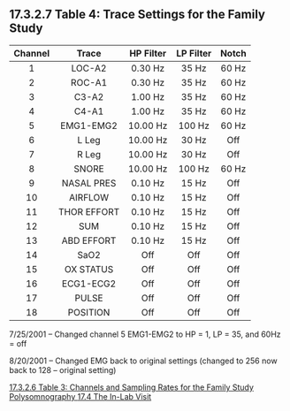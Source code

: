 ## 17.3.2.7 Table 4: Trace Settings for the Family Study

| Channel | Trace       | HP Filter | LP Filter | Notch |
|:-------:|:-----------:|:---------:|:---------:|:-----:|
| 1       | LOC-A2      | 0.30 Hz   | 35 Hz     | 60 Hz |
| 2       | ROC-A1      | 0.30 Hz   | 35 Hz     | 60 Hz |
| 3       | C3-A2       | 1.00 Hz   | 35 Hz     | 60 Hz |
| 4       | C4-A1       | 1.00 Hz   | 35 Hz     | 60 Hz |
| 5       | EMG1-EMG2   | 10.00 Hz  | 100 Hz    | 60 Hz |
| 6       | L Leg       | 10.00 Hz  | 30 Hz     | Off   |
| 7       | R Leg       | 10.00 Hz  | 30 Hz     | Off   |
| 8       | SNORE       | 10.00 Hz  | 100 Hz    | 60 Hz |
| 9       | NASAL PRES  | 0.10 Hz   | 15 Hz     | Off   |
| 10      | AIRFLOW     | 0.10 Hz   | 15 Hz     | Off   |
| 11      | THOR EFFORT | 0.10 Hz   | 15 Hz     | Off   |
| 12      | SUM         | 0.10 Hz   | 15 Hz     | Off   |
| 13      | ABD EFFORT  | 0.10 Hz   | 15 Hz     | Off   |
| 14      | SaO2        | Off       | Off       | Off   |
| 15      | OX STATUS   | Off       | Off       | Off   |
| 16      | ECG1-ECG2   | Off       | Off       | Off   |
| 17      | PULSE       | Off       | Off       | Off   |
| 18      | POSITION    | Off       | Off       | Off   |

7/25/2001 – Changed channel 5 EMG1-EMG2 to HP = 1, LP = 35, and 60Hz = off

8/20/2001 – Changed EMG back to original settings (changed to 256 now back to 128 – original setting)


<div class="center">
<div class="btn-group">
  <a href=":pages_path:/manuals/polysomnography/17-03-02-06-table3-channels-sampling-rates.md" class="btn btn-default">
    <span class="glyphicon glyphicon-chevron-left"></span>
    17.3.2.6 Table 3: Channels and Sampling Rates for the Family Study
  </a>

  <a href=":pages_path:/manuals/polysomnography" class="btn btn-default">
    <span class="glyphicon glyphicon-chevron-up"></span>
    Polysomnography
  </a>

  <a href=":pages_path:/manuals/polysomnography/17-04-in-lab-visit.md" class="btn btn-success">
    17.4 The In-Lab Visit
    <span class="glyphicon glyphicon-chevron-right"></span>
  </a>
</div>
</div>

